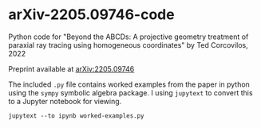 # arXiv-2205.09746-code
Python code for "Beyond the ABCDs: A projective geometry treatment of paraxial ray tracing using homogeneous coordinates" by Ted Corcovilos, 2022

Preprint available at [arXiv:2205.09746](http://arxiv.org/abs/2205.09746)

The included `.py` file contains worked examples from the paper in python using the `sympy` symbolic algebra package.  I using `jupytext` to convert this to a Jupyter notebook for viewing.

` jupytext --to ipynb worked-examples.py `
